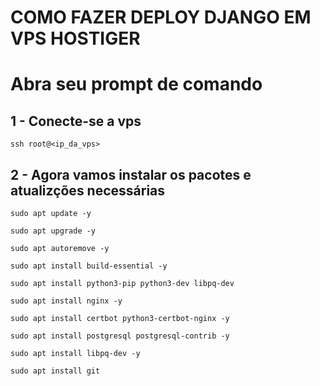 # COMO FAZER DEPLOY DJANGO EM VPS HOSTIGER

# Abra seu prompt de comando

## 1 - Conecte-se a vps

```
ssh root@<ip_da_vps>
```

## 2 - Agora vamos instalar os pacotes e atualizções necessárias

```
sudo apt update -y
```
```
sudo apt upgrade -y
```
```
sudo apt autoremove -y
```
```
sudo apt install build-essential -y
```
```
sudo apt install python3-pip python3-dev libpq-dev
```
```
sudo apt install nginx -y
```
```
sudo apt install certbot python3-certbot-nginx -y
```
```
sudo apt install postgresql postgresql-contrib -y
```
```
sudo apt install libpq-dev -y
```
```
sudo apt install git
```